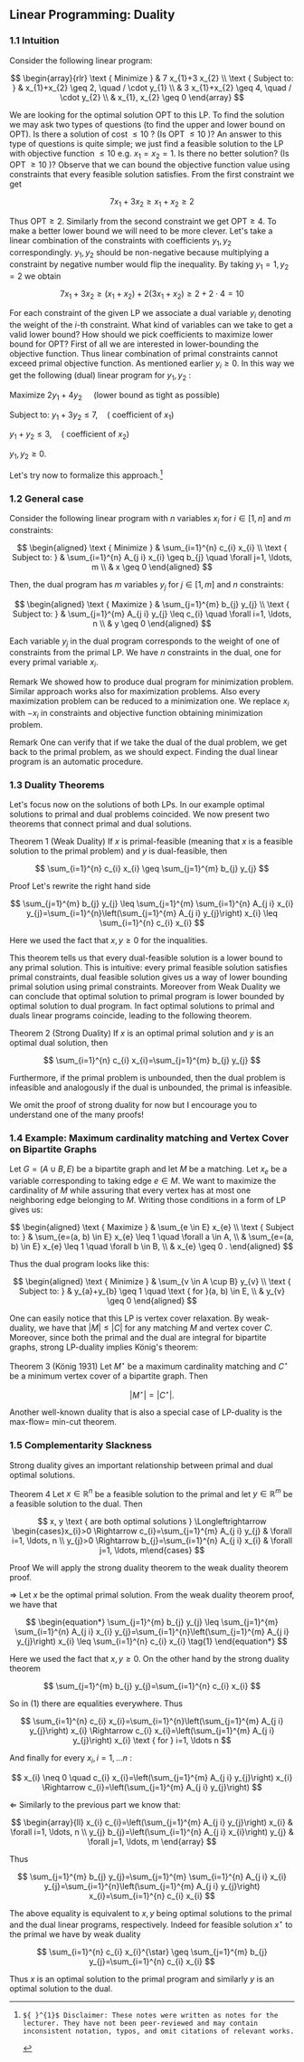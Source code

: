 ## Linear Programming: Duality

### 1.1 Intuition

Consider the following linear program:

$$
\begin{array}{rlr}
\text { Minimize } & 7 x_{1}+3 x_{2} \\
\text { Subject to: } & x_{1}+x_{2} \geq 2, \quad / \cdot y_{1} \\
& 3 x_{1}+x_{2} \geq 4, \quad / \cdot y_{2} \\
& x_{1}, x_{2} \geq 0
\end{array}
$$

We are looking for the optimal solution OPT to this LP. To find the solution we may ask two types of questions (to find the upper and lower bound on OPT). Is there a solution of cost $\leq 10$ ? (Is OPT $\leq 10$ )? An answer to this type of questions is quite simple; we just find a feasible solution to the LP with objective function $\leq 10$ e.g. $x_{1}=x_{2}=1$. Is there no better solution? (Is OPT $\geq 10$ )? Observe that we can bound the objective function value using constraints that every feasible solution satisfies. From the first constraint we get

$$
7 x_{1}+3 x_{2} \geq x_{1}+x_{2} \geq 2
$$

Thus $\mathrm{OPT} \geq 2$. Similarly from the second constraint we get $\mathrm{OPT} \geq 4$. To make a better lower bound we will need to be more clever. Let's take a linear combination of the constraints with coefficients $y_{1}, y_{2}$ correspondingly. $y_{1}, y_{2}$ should be non-negative because multiplying a constraint by negative number would flip the inequality. By taking $y_{1}=1, y_{2}=2$ we obtain

$$
7 x_{1}+3 x_{2} \geq\left(x_{1}+x_{2}\right)+2\left(3 x_{1}+x_{2}\right) \geq 2+2 \cdot 4=10
$$

For each constraint of the given LP we associate a dual variable $y_{i}$ denoting the weight of the $i$-th constraint. What kind of variables can we take to get a valid lower bound? How should we pick coefficients to maximize lower bound for OPT? First of all we are interested in lower-bounding the objective function. Thus linear combination of primal constraints cannot exceed primal objective function. As mentioned earlier $y_{i} \geq 0$. In this way we get the following (dual) linear program for $y_{1}, y_{2}$ :

Maximize $2 y_{1}+4 y_{2} \quad$ (lower bound as tight as possible)

Subject to: $y_{1}+3 y_{2} \leq 7, \quad\left(\right.$ coefficient of $\left.x_{1}\right)$

$y_{1}+y_{2} \leq 3, \quad\left(\right.$ coefficient of $\left.x_{2}\right)$

$y_{1}, y_{2} \geq 0$.

Let's try now to formalize this approach.[^0]

### 1.2 General case

Consider the following linear program with $n$ variables $x_{i}$ for $i \in[1, n]$ and $m$ constraints:

$$
\begin{aligned}
\text { Minimize } & \sum_{i=1}^{n} c_{i} x_{i} \\
\text { Subject to: } & \sum_{i=1}^{n} A_{j i} x_{i} \geq b_{j} \quad \forall j=1, \ldots, m \\
& x \geq 0
\end{aligned}
$$

Then, the dual program has $m$ variables $y_{j}$ for $j \in[1, m]$ and $n$ constraints:

$$
\begin{aligned}
\text { Maximize } & \sum_{j=1}^{m} b_{j} y_{j} \\
\text { Subject to: } & \sum_{j=1}^{m} A_{j i} y_{j} \leq c_{i} \quad \forall i=1, \ldots, n \\
& y \geq 0
\end{aligned}
$$

Each variable $y_{j}$ in the dual program corresponds to the weight of one of constraints from the primal LP. We have $n$ constraints in the dual, one for every primal variable $x_{i}$.

Remark We showed how to produce dual program for minimization problem. Similar approach works also for maximization problems. Also every maximization problem can be reduced to a minimization one. We replace $x_{i}$ with $-x_{i}$ in constraints and objective function obtaining minimization problem.

Remark One can verify that if we take the dual of the dual problem, we get back to the primal problem, as we should expect. Finding the dual linear program is an automatic procedure.

### 1.3 Duality Theorems

Let's focus now on the solutions of both LPs. In our example optimal solutions to primal and dual problems coincided. We now present two theorems that connect primal and dual solutions.

Theorem 1 (Weak Duality) If $x$ is primal-feasible (meaning that $x$ is a feasible solution to the primal problem) and $y$ is dual-feasible, then

$$
\sum_{i=1}^{n} c_{i} x_{i} \geq \sum_{j=1}^{m} b_{j} y_{j}
$$

Proof Let's rewrite the right hand side

$$
\sum_{j=1}^{m} b_{j} y_{j} \leq \sum_{j=1}^{m} \sum_{i=1}^{n} A_{j i} x_{i} y_{j}=\sum_{i=1}^{n}\left(\sum_{j=1}^{m} A_{j i} y_{j}\right) x_{i} \leq \sum_{i=1}^{n} c_{i} x_{i}
$$

Here we used the fact that $x, y \geq 0$ for the inqualities.

This theorem tells us that every dual-feasible solution is a lower bound to any primal solution. This is intuitive: every primal feasible solution satisfies primal constraints, dual feasible solution gives us a way of lower bounding primal solution using primal constraints. Moreover from Weak Duality we can conclude that optimal solution to primal program is lower bounded by optimal solution to dual program. In fact optimal solutions to primal and duals linear programs coincide, leading to the following theorem.

Theorem 2 (Strong Duality) If $x$ is an optimal primal solution and $y$ is an optimal dual solution, then

$$
\sum_{i=1}^{n} c_{i} x_{i}=\sum_{j=1}^{m} b_{j} y_{j}
$$

Furthermore, if the primal problem is unbounded, then the dual problem is infeasible and analogously if the dual is unbounded, the primal is infeasible.

We omit the proof of strong duality for now but I encourage you to understand one of the many proofs!

### 1.4 Example: Maximum cardinality matching and Vertex Cover on Bipartite Graphs

Let $G=(A \cup B, E)$ be a bipartite graph and let $M$ be a matching. Let $x_{e}$ be a variable corresponding to taking edge $e \in M$. We want to maximize the cardinality of $M$ while assuring that every vertex has at most one neighboring edge belonging to $M$. Writing those conditions in a form of LP gives us:

$$
\begin{aligned}
\text { Maximize } & \sum_{e \in E} x_{e} \\
\text { Subject to: } & \sum_{e=(a, b) \in E} x_{e} \leq 1 \quad \forall a \in A, \\
& \sum_{e=(a, b) \in E} x_{e} \leq 1 \quad \forall b \in B, \\
& x_{e} \geq 0 .
\end{aligned}
$$

Thus the dual program looks like this:

$$
\begin{aligned}
\text { Minimize } & \sum_{v \in A \cup B} y_{v} \\
\text { Subject to: } & y_{a}+y_{b} \geq 1 \quad \text { for }(a, b) \in E, \\
& y_{v} \geq 0
\end{aligned}
$$

One can easily notice that this LP is vertex cover relaxation. By weak-duality, we have that $|M| \leq|C|$ for any matching $M$ and vertex cover $C$. Moreover, since both the primal and the dual are integral for bipartite graphs, strong LP-duality implies König's theorem:

Theorem 3 (König 1931) Let $M^{\star}$ be a maximum cardinality matching and $C^{\star}$ be a minimum vertex cover of a bipartite graph. Then

$$
\left|M^{\star}\right|=\left|C^{\star}\right| .
$$

Another well-known duality that is also a special case of LP-duality is the max-flow= min-cut theorem.

### 1.5 Complementarity Slackness

Strong duality gives an important relationship between primal and dual optimal solutions.

Theorem 4 Let $x \in \mathbb{R}^{n}$ be a feasible solution to the primal and let $y \in \mathbb{R}^{m}$ be a feasible solution to the dual. Then

$$
x, y \text { are both optimal solutions } \Longleftrightarrow \begin{cases}x_{i}>0 \Rightarrow c_{i}=\sum_{j=1}^{m} A_{j i} y_{j} & \forall i=1, \ldots, n \\ y_{j}>0 \Rightarrow b_{j}=\sum_{i=1}^{n} A_{j i} x_{i} & \forall j=1, \ldots, m\end{cases}
$$

Proof We will apply the strong duality theorem to the weak duality theorem proof.

$\Rightarrow$ Let $x$ be the optimal primal solution. From the weak duality theorem proof, we have that

$$
\begin{equation*}
\sum_{j=1}^{m} b_{j} y_{j} \leq \sum_{j=1}^{m} \sum_{i=1}^{n} A_{j i} x_{i} y_{j}=\sum_{i=1}^{n}\left(\sum_{j=1}^{m} A_{j i} y_{j}\right) x_{i} \leq \sum_{i=1}^{n} c_{i} x_{i} \tag{1}
\end{equation*}
$$

Here we used the fact that $x, y \geq 0$. On the other hand by the strong duality theorem

$$
\sum_{j=1}^{m} b_{j} y_{j}=\sum_{i=1}^{n} c_{i} x_{i}
$$

So in (1) there are equalities everywhere. Thus

$$
\sum_{i=1}^{n} c_{i} x_{i}=\sum_{i=1}^{n}\left(\sum_{j=1}^{m} A_{j i} y_{j}\right) x_{i} \Rightarrow c_{i} x_{i}=\left(\sum_{j=1}^{m} A_{j i} y_{j}\right) x_{i} \text { for } i=1, \ldots n
$$

And finally for every $x_{i}, i=1, \ldots n$ :

$$
x_{i} \neq 0 \quad c_{i} x_{i}=\left(\sum_{j=1}^{m} A_{j i} y_{j}\right) x_{i} \Rightarrow c_{i}=\left(\sum_{j=1}^{m} A_{j i} y_{j}\right)
$$

$\Leftarrow$ Similarly to the previous part we know that:

$$
\begin{array}{ll}
x_{i} c_{i}=\left(\sum_{j=1}^{m} A_{j i} y_{j}\right) x_{i} & \forall i=1, \ldots, n \\
y_{j} b_{j}=\left(\sum_{i=1}^{n} A_{j i} x_{i}\right) y_{j} & \forall j=1, \ldots, m
\end{array}
$$

Thus

$$
\sum_{j=1}^{m} b_{j} y_{j}=\sum_{j=1}^{m} \sum_{i=1}^{n} A_{j i} x_{i} y_{j}=\sum_{i=1}^{n}\left(\sum_{j=1}^{m} A_{j i} y_{j}\right) x_{i}=\sum_{i=1}^{n} c_{i} x_{i}
$$

The above equality is equivalent to $x, y$ being optimal solutions to the primal and the dual linear programs, respectively. Indeed for feasible solution $x^{\star}$ to the primal we have by weak duality

$$
\sum_{i=1}^{n} c_{i} x_{i}^{\star} \geq \sum_{j=1}^{m} b_{j} y_{j}=\sum_{i=1}^{n} c_{i} x_{i}
$$

Thus $x$ is an optimal solution to the primal program and similarly $y$ is an optimal solution to the dual.


[^0]:    ${ }^{1}$ Disclaimer: These notes were written as notes for the lecturer. They have not been peer-reviewed and may contain inconsistent notation, typos, and omit citations of relevant works.

